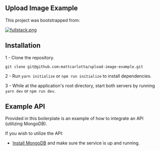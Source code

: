 ## Upload Image Example

This project was bootstrapped from:

<a href="https://github.com/mattcarlotta/fullstack-mern-kit"><img src="https://camo.githubusercontent.com/9680b8c8d12fcda932650c726c10d719674a4b6f/68747470733a2f2f692e696d6775722e636f6d2f573974747a47452e706e67" alt="fullstack.png" /></a>

## Installation

1 - Clone the repository.

```
git clone git@github.com:mattcarlotta/upload-image-example.git
```

2 - Run `yarn initialize` or `npm run initialize` to install dependencies.

3 - While at the application's root directory, start both servers by running `yarn dev` or `npm run dev`.

## Example API

Provided in this boilerplate is an example of how to integrate an API (utilizing MongoDB).

If you wish to utilize the API:

- <a href="https://docs.mongodb.com/manual/installation/#mongodb-community-edition">Install MongoDB</a> and make sure the service is up and running.
